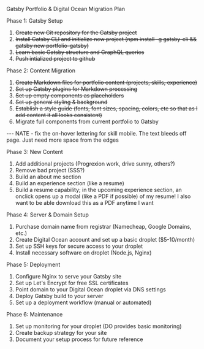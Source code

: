 Gatsby Portfolio & Digital Ocean Migration Plan

Phase 1: Gatsby Setup
1. ~~Create new Git repository for the Gatsby project~~
2. ~~Install Gatsby CLI and initialize new project (npm install -g gatsby-cli && gatsby new portfolio-gatsby)~~
3. ~~Learn basic Gatsby structure and GraphQL queries~~
4. ~~Push intialized project to github~~

Phase 2: Content Migration
1. ~~Create Markdown files for portfolio content (projects, skills, experience)~~
2. ~~Set up Gatsby plugins for Markdown processing~~
3. ~~Set up empty components as placeholders~~
4. ~~Set up general styling & background~~
5. ~~Establish a style guide (fonts, font sizes, spacing, colors, etc so that as I add content it all looks consistent)~~
6. Migrate full components from current portfolio to Gatsby

--- NATE - fix the on-hover lettering for skill mobile. The text bleeds off page. Just need more space from the edges

Phase 3: New Content
1. Add additional projects (Progrexion work, drive sunny, others?)
2. Remove bad project (SSS?)
3. Build an about me section
4. Build an experience section (like a resume)
5. Build a resume capability; in the upcoming experience section, an onclick opens up a modal (like a PDF if possible) of my resume! I also want to be able download this as a PDF anytime I want

Phase 4: Server & Domain Setup
1. Purchase domain name from registrar (Namecheap, Google Domains, etc.)
2. Create Digital Ocean account and set up a basic droplet ($5-10/month)
3. Set up SSH keys for secure access to your droplet
4. Install necessary software on droplet (Node.js, Nginx)

Phase 5: Deployment
1. Configure Nginx to serve your Gatsby site
2. Set up Let's Encrypt for free SSL certificates
3. Point domain to your Digital Ocean droplet via DNS settings
4. Deploy Gatsby build to your server
5. Set up a deployment workflow (manual or automated)

Phase 6: Maintenance
1. Set up monitoring for your droplet (DO provides basic monitoring)
2. Create backup strategy for your site
3. Document your setup process for future reference